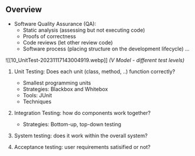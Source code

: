 ## Overview
* Software Quality Assurance (QA):
	* Static analysis (assessing but not executing code)
	* Proofs of correctness
	* Code reviews (let other review code)
	* Software process (placing structure on the development lifecycle)
	...

![[10_UnitTest-20231117143004919.webp]]
*(V Model - different test levels)*

1. Unit Testing: Does each unit (class, method, ..) function correctly?
	* Smallest programming units
	* Strategies: Blackbox and Whitebox
	* Tools: JUnit
	* Techniques

2. Integration Testing: how do components work together?
	* Strategies: Bottom-up, top-down testing

3. System testing: does it work within the overall system?

4. Acceptance testing: user requirements satisified or not?

